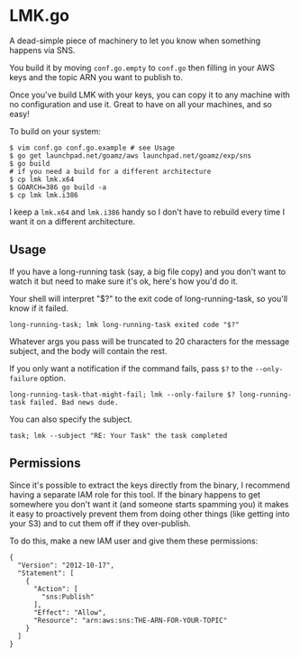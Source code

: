 LMK.go
======
A dead-simple piece of machinery to let you know when something happens via
SNS.

You build it by moving `conf.go.empty` to `conf.go` then filling in your AWS
keys and the topic ARN you want to publish to.

Once you've build LMK with your keys, you can copy it to any machine with no
configuration and use it. Great to have on all your machines, and so easy!

To build on your system:

```
$ vim conf.go conf.go.example # see Usage
$ go get launchpad.net/goamz/aws launchpad.net/goamz/exp/sns
$ go build
# if you need a build for a different architecture
$ cp lmk lmk.x64
$ GOARCH=386 go build -a
$ cp lmk lmk.i386
```

I keep a `lmk.x64` and `lmk.i386` handy so I don't have to rebuild every time I
want it on a different architecture.

Usage
-----
If you have a long-running task (say, a big file copy) and you don't want to
watch it but need to make sure it's ok, here's how you'd do it.

Your shell will interpret "$?" to the exit code of long-running-task, so you'll
know if it failed.

`long-running-task; lmk long-running-task exited code "$?"`

Whatever args you pass will be truncated to 20 characters for the message
subject, and the body will contain the rest.

If you only want a notification if the command fails, pass `$?` to the
`--only-failure` option.

`long-running-task-that-might-fail; lmk --only-failure $? long-running-task
failed. Bad news dude.`

You can also specify the subject.

`task; lmk --subject "RE: Your Task" the task completed`

Permissions
-----------
Since it's possible to extract the keys directly from the binary, I recommend
having a separate IAM role for this tool. If the binary happens to get
somewhere you don't want it (and someone starts spamming you) it makes it easy
to proactively prevent them from doing other things (like getting into your S3)
and to cut them off if they over-publish.

To do this, make a new IAM user and give them these permissions:

```
{
  "Version": "2012-10-17",
  "Statement": [
    {
      "Action": [
        "sns:Publish"
      ],
      "Effect": "Allow",
      "Resource": "arn:aws:sns:THE-ARN-FOR-YOUR-TOPIC"
    }
  ]
}
```
